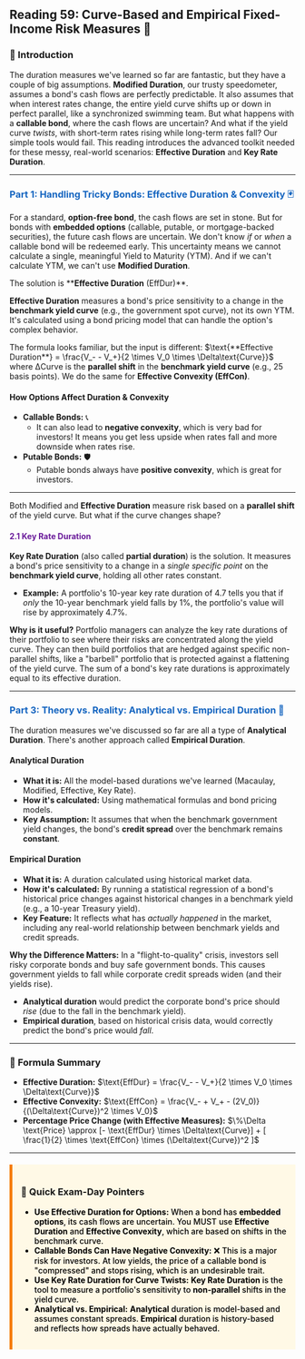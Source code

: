 ## Reading 59: Curve-Based and Empirical Fixed-Income Risk Measures 🧩

### 🎯 Introduction

The duration measures we've learned so far are fantastic, but they have a couple of big assumptions. ****Modified Duration****, our trusty speedometer, assumes a bond's cash flows are perfectly predictable. It also assumes that when interest rates change, the entire yield curve shifts up or down in perfect parallel, like a synchronized swimming team. But what happens with a **callable bond**, where the cash flows are uncertain? And what if the yield curve *twists*, with short-term rates rising while long-term rates fall? Our simple tools would fail. This reading introduces the advanced toolkit needed for these messy, real-world scenarios: ****Effective Duration**** and ****Key Rate Duration****.

-----

### <span style="color: #1565C0;">Part 1: Handling Tricky Bonds: **Effective Duration** & **Convexity** 🃏</span>

For a standard, **option-free bond**, the cash flows are set in stone. But for bonds with ****embedded options**** (callable, putable, or mortgage-backed securities), the future cash flows are uncertain. We don't know *if* or *when* a callable bond will be redeemed early. This uncertainty means we cannot calculate a single, meaningful Yield to Maturity (YTM). And if we can't calculate YTM, we can't use **Modified Duration**.

The solution is ****Effective Duration** (EffDur)**.

****Effective Duration**** measures a bond's price sensitivity to a change in the ****benchmark yield curve**** (e.g., the government spot curve), not its own YTM. It's calculated using a bond pricing model that can handle the option's complex behavior.

The formula looks familiar, but the input is different:
$\text{**Effective Duration**} = \frac{V_- - V_+}{2 \times V_0 \times \Delta\text{Curve}}$
where ΔCurve is the **parallel shift** in the **benchmark yield curve** (e.g., 25 basis points). We do the same for **Effective **Convexity** (EffCon)**.

#### **How Options Affect Duration & **Convexity****

* ****Callable Bonds**:** 📞
    * It can also lead to **negative convexity**, which is very bad for investors! It means you get less upside when rates fall and more downside when rates rise.
* ****Putable Bonds**:** 🛡️
    * Putable bonds always have **positive convexity**, which is great for investors.

---

Both Modified and **Effective Duration** measure risk based on a ****parallel shift**** of the yield curve. But what if the curve changes shape?

#### <span style="color: #6A1B9A;">2.1 **Key Rate Duration**</span>

****Key Rate Duration**** (also called **partial duration**) is the solution. It measures a bond's price sensitivity to a change in a *single specific point* on the **benchmark yield curve**, holding all other rates constant.

* **Example:** A portfolio's 10-year key rate duration of 4.7 tells you that if *only* the 10-year benchmark yield falls by 1%, the portfolio's value will rise by approximately 4.7%.

**Why is it useful?**
Portfolio managers can analyze the key rate durations of their portfolio to see where their risks are concentrated along the yield curve. They can then build portfolios that are hedged against specific non-parallel shifts, like a "barbell" portfolio that is protected against a flattening of the yield curve. The sum of a bond's key rate durations is approximately equal to its effective duration.

-----

### <span style="color: #1565C0;">Part 3: Theory vs. Reality: Analytical vs. **Empirical Duration** 🔬</span>

The duration measures we've discussed so far are all a type of ****Analytical Duration****. There's another approach called ****Empirical Duration****.

#### ****Analytical Duration****

* **What it is:** All the model-based durations we've learned (Macaulay, Modified, Effective, Key Rate).
* **How it's calculated:** Using mathematical formulas and bond pricing models.
* **Key Assumption:** It assumes that when the benchmark government yield changes, the bond's **credit spread** over the benchmark remains **constant**.

#### ****Empirical Duration****

* **What it is:** A duration calculated using historical market data.
* **How it's calculated:** By running a statistical regression of a bond's historical price changes against historical changes in a benchmark yield (e.g., a 10-year Treasury yield).
* **Key Feature:** It reflects what has *actually happened* in the market, including any real-world relationship between benchmark yields and credit spreads.

**Why the Difference Matters:**
In a "flight-to-quality" crisis, investors sell risky corporate bonds and buy safe government bonds. This causes government yields to fall while corporate credit spreads widen (and their yields rise).
* **Analytical duration** would predict the corporate bond's price should *rise* (due to the fall in the benchmark yield).
* **Empirical duration**, based on historical crisis data, would correctly predict the bond's price would *fall*.

---

### 🧪 Formula Summary

* ****Effective Duration**:** $\text{EffDur} = \frac{V_- - V_+}{2 \times V_0 \times \Delta\text{Curve}}$
* **Effective **Convexity**:** $\text{EffCon} = \frac{V_- + V_+ - (2V_0)}{(\Delta\text{Curve})^2 \times V_0}$
* **Percentage Price Change (with Effective Measures):**
    $\%\Delta \text{Price} \approx [- \text{EffDur} \times \Delta\text{Curve}] + [ \frac{1}{2} \times \text{EffCon} \times (\Delta\text{Curve})^2 ]$

---

<div style="background-color: #FFF9E6; border-left: 5px solid #F57C00; padding: 15px; margin: 20px 0;">

### 🎯 Quick Exam-Day Pointers

<div style="color: #000000; font-weight: 500;">

* **Use **Effective Duration** for Options:** When a bond has ****embedded options****, its cash flows are uncertain. You MUST use ****Effective Duration**** and **Effective **Convexity****, which are based on shifts in the benchmark curve.
* ****Callable Bonds** Can Have Negative **Convexity**:** ❌ This is a major risk for investors. At low yields, the price of a callable bond is "compressed" and stops rising, which is an undesirable trait.
* **Use **Key Rate Duration** for Curve Twists:** ****Key Rate Duration**** is the tool to measure a portfolio's sensitivity to **non-parallel** shifts in the yield curve.
* **Analytical vs. Empirical:** **Analytical** duration is model-based and assumes constant spreads. **Empirical** duration is history-based and reflects how spreads have actually behaved.

</div>
</div>